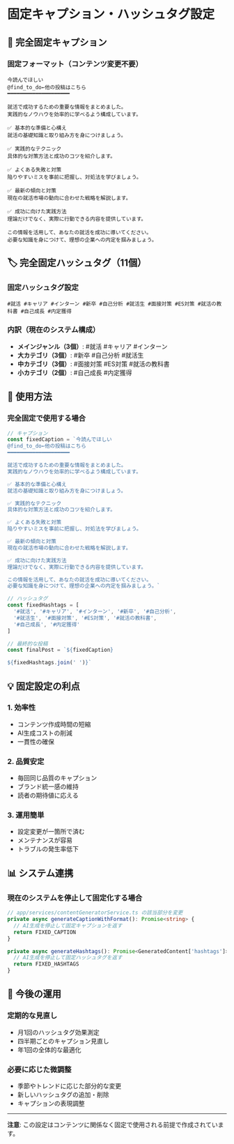 # 固定キャプション・ハッシュタグ設定

## 📝 完全固定キャプション

### 固定フォーマット（コンテンツ変更不要）
```
今読んでほしい
@find_to_do←他の投稿はこちら
━━━━━━━━━━━━━━━━━━━━

就活で成功するための重要な情報をまとめました。
実践的なノウハウを効率的に学べるよう構成しています。

✅ 基本的な準備と心構え
就活の基礎知識と取り組み方を身につけましょう。

✅ 実践的なテクニック
具体的な対策方法と成功のコツを紹介します。

✅ よくある失敗と対策
陥りやすいミスを事前に把握し、対処法を学びましょう。

✅ 最新の傾向と対策
現在の就活市場の動向に合わせた戦略を解説します。

✅ 成功に向けた実践方法
理論だけでなく、実際に行動できる内容を提供しています。

この情報を活用して、あなたの就活を成功に導いてください。
必要な知識を身につけて、理想の企業への内定を掴みましょう。
```

## 🏷️ 完全固定ハッシュタグ（11個）

### 固定ハッシュタグ設定
```
#就活 #キャリア #インターン #新卒 #自己分析 #就活生 #面接対策 #ES対策 #就活の教科書 #自己成長 #内定獲得
```

### 内訳（現在のシステム構成）
- **メインジャンル（3個）**: #就活 #キャリア #インターン
- **大カテゴリ（3個）**: #新卒 #自己分析 #就活生  
- **中カテゴリ（3個）**: #面接対策 #ES対策 #就活の教科書
- **小カテゴリ（2個）**: #自己成長 #内定獲得

## 🎯 使用方法

### 完全固定で使用する場合
```javascript
// キャプション
const fixedCaption = `今読んでほしい
@find_to_do←他の投稿はこちら
━━━━━━━━━━━━━━━━━━━━

就活で成功するための重要な情報をまとめました。
実践的なノウハウを効率的に学べるよう構成しています。

✅ 基本的な準備と心構え
就活の基礎知識と取り組み方を身につけましょう。

✅ 実践的なテクニック
具体的な対策方法と成功のコツを紹介します。

✅ よくある失敗と対策
陥りやすいミスを事前に把握し、対処法を学びましょう。

✅ 最新の傾向と対策
現在の就活市場の動向に合わせた戦略を解説します。

✅ 成功に向けた実践方法
理論だけでなく、実際に行動できる内容を提供しています。

この情報を活用して、あなたの就活を成功に導いてください。
必要な知識を身につけて、理想の企業への内定を掴みましょう。`

// ハッシュタグ
const fixedHashtags = [
  '#就活', '#キャリア', '#インターン', '#新卒', '#自己分析', 
  '#就活生', '#面接対策', '#ES対策', '#就活の教科書', 
  '#自己成長', '#内定獲得'
]

// 最終的な投稿
const finalPost = `${fixedCaption}

${fixedHashtags.join(' ')}`
```

## 💡 固定設定の利点

### 1. 効率性
- コンテンツ作成時間の短縮
- AI生成コストの削減
- 一貫性の確保

### 2. 品質安定
- 毎回同じ品質のキャプション
- ブランド統一感の維持
- 読者の期待値に応える

### 3. 運用簡単
- 設定変更が一箇所で済む
- メンテナンスが容易
- トラブルの発生率低下

## 📊 システム連携

### 現在のシステムを停止して固定化する場合
```typescript
// app/services/contentGeneratorService.ts の該当部分を変更
private async generateCaptionWithFormat(): Promise<string> {
  // AI生成を停止して固定キャプションを返す
  return FIXED_CAPTION
}

private async generateHashtags(): Promise<GeneratedContent['hashtags']> {
  // AI生成を停止して固定ハッシュタグを返す
  return FIXED_HASHTAGS
}
```

## 🔄 今後の運用

### 定期的な見直し
- 月1回のハッシュタグ効果測定
- 四半期ごとのキャプション見直し
- 年1回の全体的な最適化

### 必要に応じた微調整
- 季節やトレンドに応じた部分的な変更
- 新しいハッシュタグの追加・削除
- キャプションの表現調整

---

**注意**: この設定はコンテンツに関係なく固定で使用される前提で作成されています。